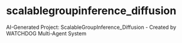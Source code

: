 # scalablegroupinference_diffusion
AI-Generated Project: ScalableGroupInference_Diffusion - Created by WATCHDOG Multi-Agent System
